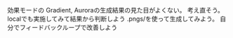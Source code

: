 効果モードの
Gradient, Auroraの生成結果の見た目がよくない。
考え直そう。
localでも実施してみて結果から判断しよう
.pngs/を使って生成してみよう。
自分でフィードバックループで改善しよう